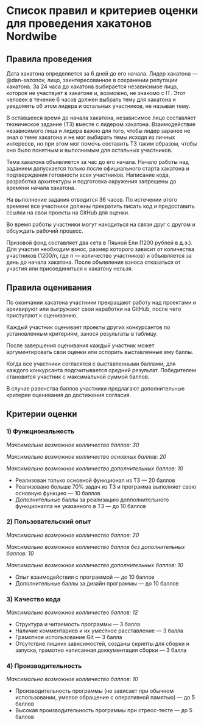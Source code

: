 <h1>Список правил и критериев оценки для проведения хакатонов Nordwibe</h1>

<h2>Правила проведения</h2>
<p>Дата хакатона определяется за 6 дней до его начала. Лидер хакатона — @dan-sazonov, лицо, заинтересованное в сохранении репутации хакатона. За 24 часа до хакатона выбирается независимое лицо, которое не участвует в хакатоне и, возможно, не знакомо с IT. Этот человек в течение 6 часов должен выбрать тему для хакатона и уведомить об этом лидера и остальных участников, не называя тему.</p>
<p>В оставшееся время до начала хакатона, независимое лицо составляет техническое задание (ТЗ) вместе с лидером хакатона. Взаимодействие независимого лица и лидера важно для того, чтобы лидер заранее не знал о теме хакатона и не мог выбирать темы исходя из личных интересов, но при этом мог помочь составить ТЗ таким образом, чтобы оно было понятным и выполнимым для остальных участников.</p>
<p>Тема хакатона объявляется за час до его начала. Начало работы над заданием допускается только после официального старта хакатона и подтверждения готовности всех участников. Написание кода, разработка архитектуры и подготовка окружения запрещены до времени начала хакатона.</p>
<p>На выполнение задания отводится 36 часов. По истечении этого времени все участники должны прекратить писать код и предоставить ссылки на свои проекты на GitHub для оценки.</p>
<p>Во время работы участники могут находиться на связи друг с другом и обсуждать рабочий процесс.</p>
<p>Призовой фонд составляет два сета в Пяьной Ели (1200 рублей в д.э.). Для участия необходим взнос, размер которого зависит от количества участников (1200/n, где n — количество участников) и объявляется за день до начала хакатона. После объявления взноса отказаться от участия или присоединиться к хакатону нельзя.</p>

<h2>Правила оценивания</h2>
<p>По окончании хакатона участники прекращают работу над проектами и архивируют или выгружают свои наработки на GitHub, после чего приступают к оцениванию.</p>
<p>Каждый участник оценивает проекты других конкурсантов по установленным критериям, занося результаты в таблицу.</p>
<p>После завершения оценивания каждый участник может аргументировать свои оценки или оспорить выставленные ему баллы.</p>
<p>Когда все участники согласятся с выставленными баллами, для каждого конкурсанта подсчитывается средний результат. Победителем становится участник с максимальной суммой баллов.</p>
<p>В случае равенства баллов участники предлагают дополнительные критерии оценивания до достижения согласия.</p>

<h2>Критерии оценки</h2>
<h3>1) Функциональность</h3>
  <p><i>Максимально возможное колличество баллов: 30</i></p>
  <p><i>Максимально возможное колличество основных баллов: 20</i></p>
  <p><i>Максимально возможное колличество дополнительных баллов: 10</i></p>
  <ul>
    <li>Реализован только основной функционал из ТЗ — 20 баллов</li>
    <li>Реализовано больше 70% задач из ТЗ и программа выполняет свою основную функцию — 10 баллов</li>
    <li>Дополнительные баллы за реализацию допполнительного функционалла не указанного в ТЗ — до 10 баллов</li>
  </ul>

<h3>2) Пользовательский опыт</h3>
  <p><i>Максимально возможное колличество баллов: 20</i></p>
  <p><i>Максимально возможное колличество баллов без дополнительных баллов: 10</i></p>
  <p><i>Максимально возможное колличество дополнительных баллов: 10</i></p>
  <ul>
    <li>Опыт взаимодействия с программой — до 10 баллов</li>
    <li>Дополнительные баллы за дизайн программы — до 10 баллов</li>
  </ul>
  
<h3>3) Качество кода</h3>
  <p><i>Максимально возможное колличество баллов: 12</i></p>
  <ul>
    <li>Структура и читаемость программы — 3 балла</li>
    <li>Наличие комментариев и их уместное расставление — 3 балла</li>
    <li>Грамотное использование Git — 3 балла</li>
    <li>Отсутствие лишних зависимостей, созданы скрипты для сборки и запуска, грамотно написанная доккументация сборки — 3 балла</li>
  </ul>
  
<h3>4) Производительность</h3>
  <p><i>Максимально возможное колличество баллов: 10</i></p>
  <ul>
    <li>Производительность программы (не зависает при обычном использовании, умелое обращение с оперативной памятью) — до 5 баллов</li>
    <li>Высокая производительность программы при стресс-тесте — до 5 баллов</li>
  </ul>
